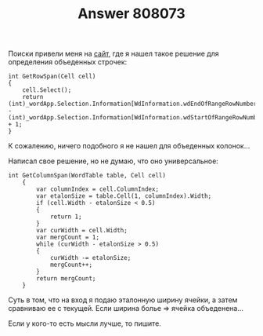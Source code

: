 ﻿---
title: "Answer 808073"
se.owner.user_id: 32793
se.owner.display_name: "iluxa1810"
se.owner.link: "https://ru.stackoverflow.com/users/32793/iluxa1810"
se.answer_id: 808073
se.question_id: 805934
se.post_type: answer
se.score: 0
se.is_accepted: False
---
<p>Поиски привели меня на <a href="https://wordmvp.com/FAQs/MacrosVBA/GetRowColSpan.htm" rel="nofollow noreferrer">сайт</a>, где я нашел такое решение для определения объеденных строчек:</p>

<pre><code>int GetRowSpan(Cell cell)
{
    cell.Select();
    return (int)_wordApp.Selection.Information[WdInformation.wdEndOfRangeRowNumber] - (int)_wordApp.Selection.Information[WdInformation.wdStartOfRangeRowNumber] + 1;
}
</code></pre>

<p>К сожалению, ничего подобного я не нашел для объеденных колонок...</p>

<p>Написал свое решение, но не думаю, что оно универсальное:</p>

<pre><code>int GetColumnSpan(WordTable table, Cell cell)
    {
        var columnIndex = cell.ColumnIndex;
        var etalonSize = table.Cell(1, columnIndex).Width;
        if (cell.Width - etalonSize &lt; 0.5)
        {
            return 1;
        }
        var curWidth = cell.Width;
        var mergCount = 1;
        while (curWidth - etalonSize &gt; 0.5)
        {
            curWidth -= etalonSize;
            mergCount++;
        }
        return mergCount;
    }
</code></pre>

<p>Суть в том, что на вход я подаю эталонную ширину ячейки, а затем сравниваю ее с текущей. Если ширина болье => ячейка объеденена...</p>

<p>Если у кого-то есть мысли лучше, то пишите.</p>
